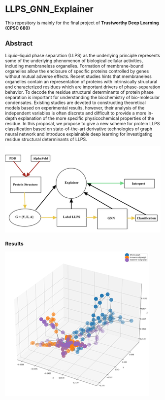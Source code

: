 # LLPS_GNN_Explainer

This repository is mainly for the final project of **Trustworthy Deep Learning (CPSC 680)**

## Abstract
Liquid–liquid phase separation (LLPS) as the underlying principle represents some of the underlying phenomenon of biological cellular activities, including membraneless organelles. Formation of membrane-bound organelles allow the enclosure of specific proteins controlled by genes without mutual adverse effects. Recent studies hints that membraneless organelles contain an representation of proteins with intrinsically structural and characterized residues which are important drivers of phase-separation behavior. To decode the residue structural determinants of protein phase separation is important for understanding the biochemistry of bio-molecular condensates. Existing studies are devoted to constructing theoretical models based on experimental results, however, their analysis of the independent variables is often discrete and difficult to provide a more in-depth explanation of the more specific physicochemical properties of the residue. In this proposal, we propose to give a new scheme for protein LLPS classification based on state-of-the-art derivative technologies of graph neural network and introduce explainable deep learning for investigating residue structural determinants of LLPS.

![image](/images/workflow.JPEG)


### Results
![image](/images/example.png)
